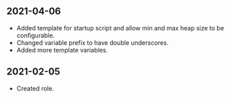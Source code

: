 ## 2021-04-06

- Added template for startup script and allow min and
  max heap size to be configurable.
- Changed variable prefix to have double underscores.
- Added more template variables.

## 2021-02-05

- Created role.
